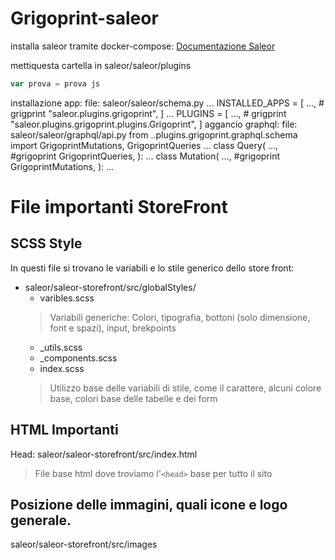 # Grigoprint-saleor
installa saleor tramite docker-compose: [Documentazione Saleor](https://docs.saleor.io/docs/developer/installation/)

mettiquesta cartella in saleor/saleor/plugins
```javascript
var prova = prova js

```
installazione app: file: saleor/saleor/schema.py ... INSTALLED_APPS = [ ..., # grigprint "saleor.plugins.grigoprint", ] ... PLUGINS = [ ..., # grigprint "saleor.plugins.grigoprint.plugins.Grigoprint", ] aggancio graphql: file: saleor/saleor/graphql/api.py from ..plugins.grigoprint.graphql.schema import GrigoprintMutations, GrigoprintQueries ... class Query( ..., #grigoprint GrigoprintQueries, ): ... class Mutation( ..., #grigoprint GrigoprintMutations, ): ...


# File importanti StoreFront
## SCSS Style
In questi file si trovano le variabili e lo stile generico dello store front:

* saleor/saleor-storefront/src/globalStyles/
  * varibles.scss
  > Variabili generiche: Colori, tipografia, bottoni (solo dimensione, font e spazi), input, brekpoints
  * _utils.scss
  * _components.scss
  * index.scss
  > Utilizzo base delle variabili di stile, come il carattere, alcuni colore base, colori base delle tabelle e dei form
## HTML Importanti
Head: saleor/saleor-storefront/src/index.html
> File base html dove troviamo l'`<head>` base per tutto il sito 
## Posizione delle immagini, quali icone e logo generale.
saleor/saleor-storefront/src/images


